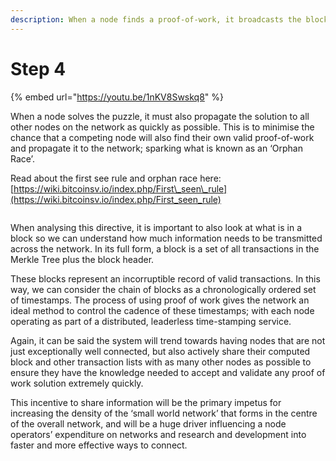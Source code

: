 ```yaml
---
description: When a node finds a proof-of-work, it broadcasts the block to all nodes
---
```


# Step 4

{% embed url="https://youtu.be/1nKV8Swskq8" %}

When a node solves the puzzle, it must also propagate the solution to all other nodes on the network as quickly as possible. This is to minimise the chance that a competing node will also find their own valid proof-of-work and propagate it to the network; sparking what is known as an ‘Orphan Race’.

Read about the first see rule and orphan race here: [https://wiki.bitcoinsv.io/index.php/First\_seen\_rule](https://wiki.bitcoinsv.io/index.php/First_seen_rule)

<figure><img src="../.gitbook/assets/CHAPTER 1 GIF 4.gif" alt=""><figcaption></figcaption></figure>

When analysing this directive, it is important to also look at what is in a block so we can understand how much information needs to be transmitted across the network. In its full form, a block is a set of all transactions in the Merkle Tree plus the block header.

These blocks represent an incorruptible record of valid transactions. In this way, we can consider the chain of blocks as a chronologically ordered set of timestamps. The process of using proof of work gives the network an ideal method to control the cadence of these timestamps; with each node operating as part of a distributed, leaderless time-stamping service.

Again, it can be said the system will trend towards having nodes that are not just exceptionally well connected, but also actively share their computed block and other transaction lists with as many other nodes as possible to ensure they have the knowledge needed to accept and validate any proof of work solution extremely quickly.

This incentive to share information will be the primary impetus for increasing the density of the ‘small world network’ that forms in the centre of the overall network, and will be a huge driver influencing a node operators’ expenditure on networks and research and development into faster and more effective ways to connect.
